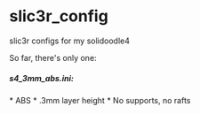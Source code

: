 slic3r_config
=============

slic3r configs for my solidoodle4

So far, there's only one: 

<h5>s4_3mm_abs.ini:</h5>
    * ABS
    * .3mm layer height
    * No supports, no rafts
